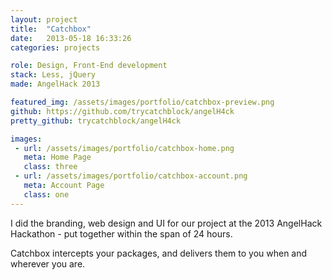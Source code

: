 ```yaml
---
layout: project
title:  "Catchbox"
date:   2013-05-18 16:33:26
categories: projects

role: Design, Front-End development
stack: Less, jQuery
made: AngelHack 2013

featured_img: /assets/images/portfolio/catchbox-preview.png
github: https://github.com/trycatchblock/angelH4ck
pretty_github: trycatchblock/angelH4ck

images: 
 - url: /assets/images/portfolio/catchbox-home.png
   meta: Home Page
   class: three 
 - url: /assets/images/portfolio/catchbox-account.png
   meta: Account Page
   class: one
---
```


I did the branding, web design and UI for our project at the 2013 AngelHack Hackathon - put together within the span of 24 hours. 

Catchbox intercepts your packages, and delivers them to you when and wherever you are.

